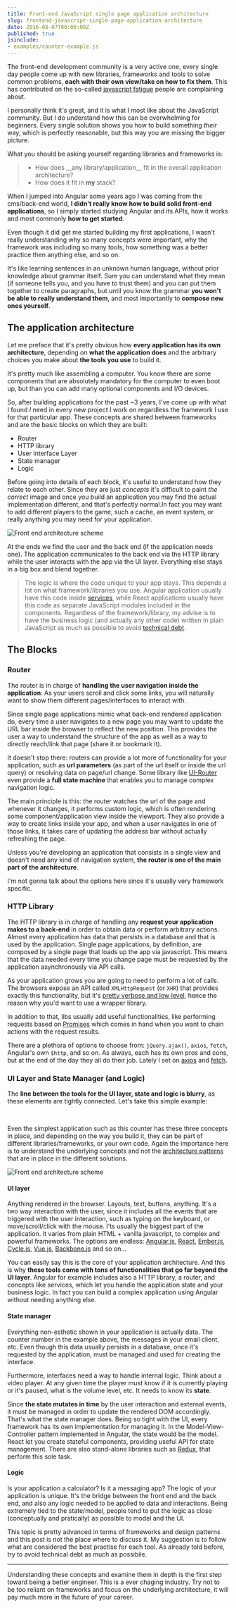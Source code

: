 ```yaml
---
title: Front-end JavaScript single page application architecture
slug: frontend-javascript-single-page-application-architecture
date: 2016-08-07T00:00:00Z
published: true
jsinclude:
- examples/counter-example.js
---
```


The front-end development community is a very active one, every single day people come up with new libraries, frameworks and tools to solve common problems, **each with their own view/take on how to fix them**. This has contributed on the so-called [javascript fatigue](https://www.reddit.com/r/javascript/comments/3zkycb/javascript_fatigue/) people are complaining about.

I personally think it's great, and it is what I most like about the JavaScript community. But I do understand how this can be overwhelming for beginners. Every single solution shows you how to build something _their_ way, which is perfectly reasonable, but this way you are missing the bigger picture.

What you should be asking yourself regarding libraries and frameworks is:

> * How does \_\_any library/application\_\_ fit in the overall application architecture?
> * How does it fit in **my** stack?

When I jumped into Angular some years ago I was coming from the cms/back-end world, **I didn't really know how to build solid front-end applications**, so I simply started studying Angular and its APIs, how it works and most commonly **how to get started**.

Even though it did get me started building my first applications, I wasn't really understanding why so many concepts were important, why the framework was including so many tools, how something was a better practice then anything else, and so on.

It's like learning sentences in an unknown human language, without prior knowledge about grammar itself.
Sure you can understand what they mean (if someone tells you, and you have to trust them) and you can put them together to create paragraphs, but until you know the grammar **you won't be able to really understand them**, and most importantly to **compose new ones yourself**.

## The application architecture

Let me preface that it's pretty obvious how **every application has its own architecture**, depending on **what the application does** and the arbitrary choices you make about **the tools you use** to build it.

It's pretty much like assembling a computer. You know there are some components that are absolutely mandatory for the computer to even boot up, but than you can add many optional components and I/O devices.

So, after building applications for the past ~3 years, I've come up with what I found _I_ need in every new project I work on regardless the framework I use for that particular app. These concepts are shared between frameworks and are the basic blocks on which they are built:

* Router
* HTTP library
* User Interface Layer
* State manager
* Logic

Before going into details of each block, it's useful to understand how they relate to each other. Since they are just _concepts_ it's difficult to paint _the correct_ image and once you build an application you may find the actual implementation different, and that's perfectly normal.In fact you may want to add different players to the game, such a cache, an event system, or really anything you may need for your application.

![Front end architecture scheme](front-end-architecture-scheme.svg)

At the ends we find the user and the back end (if the application needs one). The application communicates to the back end via the HTTP library while the user interacts with the app via the UI layer. Everything else stays in a big box and blend together.

> The logic is where the code unique to your app stays. This depends a lot on what framework/libraries you use. Angular application usually have this code inside [services](http://stackoverflow.com/a/24694356/3840432), while React applications usually have this code as separate JavaScript modules included in the components. Regardless of the framework/library, my advise is to have the business logic (and actually any other code) written in plain JavaScript as much as possible to avoid [technical debt](https://www.nczonline.net/blog/2012/02/22/understanding-technical-debt/).

## The Blocks

### Router

The router is in charge of **handling the user navigation inside the application**: As your users scroll and click some links, you will naturally want to show them different pages/interfaces to interact with.

Since single page applications mimic what back-end rendered application do, every time a user navigates to a new page you may want to update the URL bar inside the browser to reflect the new position. This provides the user a way to understand the structure of the app as well as a way to directly reach/link that page (share it or bookmark it).

It doesn't stop there: routers can provide a lot more of functionality for your application, such as **url parameters** (as part of the url itself or inside the url query) or resolving data on page/url change. Some library like [UI-Router](https://github.com/angular-ui/ui-router) even provide a **full state machine** that enables you to manage complex navigation logic.

The main principle is this: the router watches the url of the page and whenever it changes, it performs custom logic, which is often rendering some component/application view inside the viewport. They also provide a way to create links inside your app, and when a user navigates in one of those links, it takes care of updating the address bar without actually refreshing the page.

Unless you're developing an application that consists in a single view and doesn't need any kind of navigation system, **the router is one of the main part of the architecture**.

I'm not gonna talk about the options here since it's usually very framework specific.

### HTTP Library

The HTTP library is in charge of handling any **request your application makes to a back-end** in order to obtain data or perform arbitrary actions. Almost every application has data that persists in a database and that is used by the application. Single page applications, by definition, are composed by a single page that loads up the app via javascript. This means that the data needed every time you change page must be requested by the application asynchronously via API calls.

As your application grows you are going to need to perform a lot of calls. The browsers expose an API called `XMLHttpRequest` (or `XHR`) that provides exactly this functionality, but it's [pretty verbose and low level](https://developer.mozilla.org/en-US/docs/Web/API/XMLHttpRequest), hence the reason why you'd want to use a wrapper library.

In addition to that, libs usually add useful functionalities, like performing requests based on [Promises](https://developer.mozilla.org/it/docs/Web/JavaScript/Reference/Global_Objects/Promise) which comes in hand when you want to chain actions with the request results.

There are a plethora of options to choose from: `jQuery.ajax()`, `axios`, `fetch`, Angular's own `$http`, and so on. As always, each has its own pros and cons, but at the end of the day they all do their job. Lately I set on [axios](https://github.com/mzabriskie/axios) and [fetch](https://github.com/github/fetch).

### UI Layer and State Manager (and Logic)

The **line between the tools for the UI layer, state and logic is blurry**, as these elements are tightly connected. Let's take this simple example:

<div id="counter-example"></div>
<br />

Even the simplest application such as this counter has these three concepts in place, and depending on the way you build it, they can be part of different libraries/frameworks, or your own code. Again the importance here is to understand the underlying concepts and not the [architecture patterns](https://lostechies.com/derekgreer/2007/08/25/interactive-application-architecture/) that are in place in the different solutions.

![Front end architecture scheme](counter-lifecycle.svg)

#### UI layer

Anything rendered in the browser. Layouts, text, buttons, anything. It's a two way interaction with the user, since it includes all the events that are triggered with the user interaction, such as typing on the keyboard, or move/scroll/click with the mouse. I'ts usually the biggest part of the application. It varies from plain HTML + vanilla javascript, to complex and powerful frameworks. The options are endless: [Angular.js](https://angularjs.org/), [React](http://facebook.github.io/react/), [Ember.js](http://emberjs.com/), [Cycle.js](http://cycle.js.org/), [Vue.js](http://vuejs.org/), [Backbone.js](http://backbonejs.org/) and so on...

You can easily say this is the core of your application architecture. And this is why **these tools come with tons of functionalities that go far beyond the UI layer**. Angular for example includes also a HTTP library, a router, and concepts like services, which let you handle the application state and your business logic. In fact you can build a complex application using Angular without needing anything else.

#### State manager

Everything non-esthetic shown in your application is actually data. The counter number in the example above, the messages in your email client, etc. Even though this data usually persists in a database, once it's requested by the application, must be managed and used for creating the interface.

Furthermore, interfaces need a way to handle internal logic. Think about a video player. At any given time the player must know if it is currently playing or it's paused, what is the volume level, etc. It needs to know its **state**.

Since **the state mutates in time** by the user interaction and external events, it must be managed in order to update the rendered DOM accordingly. That's what the state manager does. Being so tight with the UI, every framework has its own implementation for managing it. In the Model-View-Controller pattern implemented in Angular, the state would be the model. React let you create stateful components, providing useful API for state management. There are also stand-alone libraries such as [Redux](https://github.com/reactjs/redux), that perform this sole task.

#### Logic

Is your application a calculator? Is it a messaging app? The logic of your application is unique. It's the bridge between the front end and the back end, and also any logic needed to be applied to data and interactions. Being extremely tied to the state/model, people tend to put the logic as close (conceptually and pratically) as possible to model and the UI.

This topic is pretty advanced in terms of frameworks and design patterns and this post is not the place where to discuss it. My suggestion is to follow what are considered the best practise for each tool. As already told before, try to avoid technical debt as much as possibile.

---

Understanding these concepts and examine them in depth is the first step toward being a better engineer. This is a ever chaging industry. Try not to be too reliant on frameworks and focus on the underlying architecture, it will pay much more in the future of your career.
